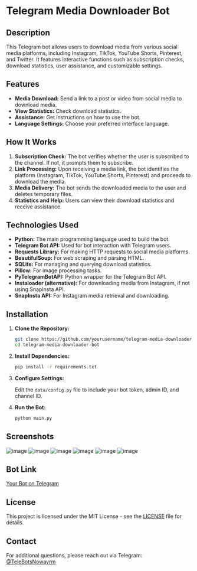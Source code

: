 # Telegram Media Downloader Bot

## Description

This Telegram bot allows users to download media from various social media platforms, including Instagram, TikTok, YouTube Shorts, Pinterest, and Twitter. It features interactive functions such as subscription checks, download statistics, user assistance, and customizable settings.

## Features

- **Media Download:** Send a link to a post or video from social media to download media.
- **View Statistics:** Check download statistics.
- **Assistance:** Get instructions on how to use the bot.
- **Language Settings:** Choose your preferred interface language.

## How It Works

1. **Subscription Check:** The bot verifies whether the user is subscribed to the channel. If not, it prompts them to subscribe.
2. **Link Processing:** Upon receiving a media link, the bot identifies the platform (Instagram, TikTok, YouTube Shorts, Pinterest) and proceeds to download the media.
3. **Media Delivery:** The bot sends the downloaded media to the user and deletes temporary files.
4. **Statistics and Help:** Users can view their download statistics and receive assistance.

## Technologies Used

- **Python:** The main programming language used to build the bot.
- **Telegram Bot API:** Used for bot interaction with Telegram users.
- **Requests Library:** For making HTTP requests to social media platforms.
- **BeautifulSoup:** For web scraping and parsing HTML.
- **SQLite:** For managing and querying download statistics.
- **Pillow:** For image processing tasks.
- **PyTelegramBotAPI:** Python wrapper for the Telegram Bot API.
- **Instaloader (alternative):** For downloading media from Instagram, if not using SnapInsta API.
- **SnapInsta API:** For Instagram media retrieval and downloading.

## Installation

1. **Clone the Repository:**

    ```bash
    git clone https://github.com/yourusername/telegram-media-downloader-bot.git
    cd telegram-media-downloader-bot
    ```

2. **Install Dependencies:**

    ```bash
    pip install -r requirements.txt
    ```

3. **Configure Settings:**
   
   Edit the `data/config.py` file to include your bot token, admin ID, and channel ID.

4. **Run the Bot:**

    ```bash
    python main.py
    ```

## Screenshots

![image](https://github.com/user-attachments/assets/df33c2f5-1bb9-4c66-b74a-632dd0ca46a4)
![image](https://github.com/user-attachments/assets/9a794cd3-5f8e-4559-8c77-d53f776f3132)
![image](https://github.com/user-attachments/assets/0263e42d-a2dd-4894-ba42-aad3ef5435dd)
![image](https://github.com/user-attachments/assets/9356cae6-323a-4c79-8ea0-49071ff37c36)
![image](https://github.com/user-attachments/assets/90a50596-1dae-460c-ac51-4ba97b45b9bb)
![image](https://github.com/user-attachments/assets/bef53c41-c8c6-45fc-87f4-9f425e4a4408)


## Bot Link

[Your Bot on Telegram](https://t.me/media_easy_bot)

## License

This project is licensed under the MIT License - see the [LICENSE](LICENSE) file for details.

## Contact

For additional questions, please reach out via Telegram: [@TeleBotsNowayrm](https://t.me/TeleBotsNowayrm)
